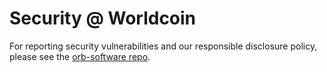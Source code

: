 # Security @ Worldcoin

For reporting security vulnerabilities and our responsible disclosure policy, please
see the [orb-software repo][orb-software].

[orb-software]: https://github.com/worldcoin/orb-software/blob/main/SECURITY.md
